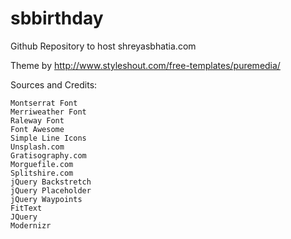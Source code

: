 # sbbirthday

Github Repository to host shreyasbhatia.com

Theme by http://www.styleshout.com/free-templates/puremedia/


Sources and Credits:

    Montserrat Font 
    Merriweather Font 
    Raleway Font 
    Font Awesome 
    Simple Line Icons 
    Unsplash.com 
    Gratisography.com 
    Morguefile.com 
    Splitshire.com 
    jQuery Backstretch 
    jQuery Placeholder 
    jQuery Waypoints 
    FitText 
    JQuery 
    Modernizr 
